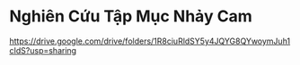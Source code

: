 # Nghiên Cứu Tập Mục Nhảy Cam
https://drive.google.com/drive/folders/1R8ciuRldSY5y4JQYG8QYwoymJuh1cIdS?usp=sharing
